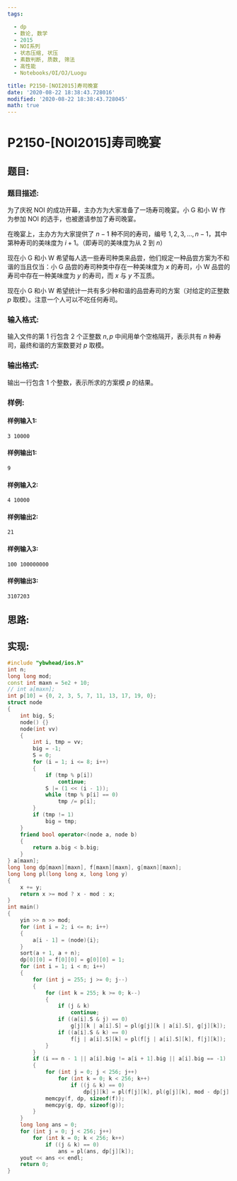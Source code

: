 ```yaml
---
tags: 

  - dp
  - 数论, 数学
  - 2015
  - NOI系列
  - 状态压缩, 状压
  - 素数判断, 质数, 筛法
  - 高性能
  - Notebooks/OI/OJ/Luogu

title: P2150-[NOI2015]寿司晚宴
date: '2020-08-22 18:38:43.728016'
modified: '2020-08-22 18:38:43.728045'
math: true
---
```


# P2150-[NOI2015]寿司晚宴

## 题目:

### 题目描述:
为了庆祝 NOI 的成功开幕，主办方为大家准备了一场寿司晚宴。小 G 和小 W 作为参加 NOI 的选手，也被邀请参加了寿司晚宴。

在晚宴上，主办方为大家提供了 $n−1$ 种不同的寿司，编号 $1, 2, 3, \ldots, n-1$，其中第种寿司的美味度为 $i+1$。（即寿司的美味度为从 $2$ 到 $n$）

现在小 G 和小 W 希望每人选一些寿司种类来品尝，他们规定一种品尝方案为不和谐的当且仅当：小 G 品尝的寿司种类中存在一种美味度为 $x$ 的寿司，小 W 品尝的寿司中存在一种美味度为 $y$ 的寿司，而 $x$ 与 $y$ 不互质。

现在小 G 和小 W 希望统计一共有多少种和谐的品尝寿司的方案（对给定的正整数 $p$ 取模）。注意一个人可以不吃任何寿司。

### 输入格式:

输入文件的第 $1$ 行包含 $2$ 个正整数 $n, p$ 中间用单个空格隔开，表示共有 $n$ 种寿司，最终和谐的方案数要对 $p$ 取模。

### 输出格式:

输出一行包含 $1$ 个整数，表示所求的方案模 $p$ 的结果。

### 样例:

#### 样例输入1:

``` 
3 10000
```

#### 样例输出1:

``` 
9
```

#### 样例输入2:

``` 
4 10000
```

#### 样例输出2:

``` 
21
```

#### 样例输入3:

``` 
100 100000000
```

#### 样例输出3:

``` 
3107203
```

## 思路:

## 实现:

``` cpp
#include "ybwhead/ios.h"
int n;
long long mod;
const int maxn = 5e2 + 10;
// int a[maxn];
int p[10] = {0, 2, 3, 5, 7, 11, 13, 17, 19, 0};
struct node
{
    int big, S;
    node() {}
    node(int vv)
    {
        int i, tmp = vv;
        big = -1;
        S = 0;
        for (i = 1; i <= 8; i++)
        {
            if (tmp % p[i])
                continue;
            S |= (1 << (i - 1));
            while (tmp % p[i] == 0)
                tmp /= p[i];
        }
        if (tmp != 1)
            big = tmp;
    }
    friend bool operator<(node a, node b)
    {
        return a.big < b.big;
    }
} a[maxn];
long long dp[maxn][maxn], f[maxn][maxn], g[maxn][maxn];
long long pl(long long x, long long y)
{
    x += y;
    return x >= mod ? x - mod : x;
}
int main()
{
    yin >> n >> mod;
    for (int i = 2; i <= n; i++)
    {
        a[i - 1] = (node){i};
    }
    sort(a + 1, a + n);
    dp[0][0] = f[0][0] = g[0][0] = 1;
    for (int i = 1; i < n; i++)
    {
        for (int j = 255; j >= 0; j--)
        {
            for (int k = 255; k >= 0; k--)
            {
                if (j & k)
                    continue;
                if ((a[i].S & j) == 0)
                    g[j][k | a[i].S] = pl(g[j][k | a[i].S], g[j][k]);
                if ((a[i].S & k) == 0)
                    f[j | a[i].S][k] = pl(f[j | a[i].S][k], f[j][k]);
            }
        }
        if (i == n - 1 || a[i].big != a[i + 1].big || a[i].big == -1)
        {
            for (int j = 0; j < 256; j++)
                for (int k = 0; k < 256; k++)
                    if ((j & k) == 0)
                        dp[j][k] = pl(f[j][k], pl(g[j][k], mod - dp[j][k]));
            memcpy(f, dp, sizeof(f));
            memcpy(g, dp, sizeof(g));
        }
    }
    long long ans = 0;
    for (int j = 0; j < 256; j++)
        for (int k = 0; k < 256; k++)
            if ((j & k) == 0)
                ans = pl(ans, dp[j][k]);
    yout << ans << endl;
    return 0;
}
```
